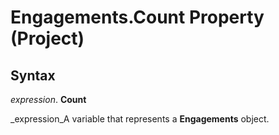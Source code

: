 
# Engagements.Count Property (Project)

## Syntax

 _expression_. **Count**

 _expression_A variable that represents a  **Engagements** object.


